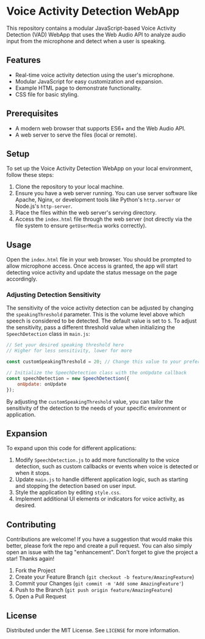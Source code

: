 
# Voice Activity Detection WebApp

This repository contains a modular JavaScript-based Voice Activity Detection (VAD) WebApp that uses the Web Audio API to analyze audio input from the microphone and detect when a user is speaking.

## Features

- Real-time voice activity detection using the user's microphone.
- Modular JavaScript for easy customization and expansion.
- Example HTML page to demonstrate functionality.
- CSS file for basic styling.

## Prerequisites

- A modern web browser that supports ES6+ and the Web Audio API.
- A web server to serve the files (local or remote).

## Setup

To set up the Voice Activity Detection WebApp on your local environment, follow these steps:

1. Clone the repository to your local machine.
2. Ensure you have a web server running. You can use server software like Apache, Nginx, or development tools like Python's `http.server` or Node.js's `http-server`.
3. Place the files within the web server's serving directory.
4. Access the `index.html` file through the web server (not directly via the file system to ensure `getUserMedia` works correctly).

## Usage

Open the `index.html` file in your web browser. You should be prompted to allow microphone access. Once access is granted, the app will start detecting voice activity and update the status message on the page accordingly.

### Adjusting Detection Sensitivity

The sensitivity of the voice activity detection can be adjusted by changing the `speakingThreshold` parameter. This is the volume level above which speech is considered to be detected. The default value is set to `5`. To adjust the sensitivity, pass a different threshold value when initializing the `SpeechDetection` class in `main.js`:

```javascript
// Set your desired speaking threshold here
// Higher for less sensitivity, lower for more

const customSpeakingThreshold = 20; // Change this value to your preferred threshold

// Initialize the SpeechDetection class with the onUpdate callback
const speechDetection = new SpeechDetection({
    onUpdate: onUpdate
});
```

By adjusting the `customSpeakingThreshold` value, you can tailor the sensitivity of the detection to the needs of your specific environment or application.

## Expansion

To expand upon this code for different applications:

1. Modify `SpeechDetection.js` to add more functionality to the voice detection, such as custom callbacks or events when voice is detected or when it stops.
2. Update `main.js` to handle different application logic, such as starting and stopping the detection based on user input.
3. Style the application by editing `style.css`.
4. Implement additional UI elements or indicators for voice activity, as desired.

## Contributing

Contributions are welcome! If you have a suggestion that would make this better, please fork the repo and create a pull request. You can also simply open an issue with the tag "enhancement". Don't forget to give the project a star! Thanks again!

1. Fork the Project
2. Create your Feature Branch (`git checkout -b feature/AmazingFeature`)
3. Commit your Changes (`git commit -m 'Add some AmazingFeature'`)
4. Push to the Branch (`git push origin feature/AmazingFeature`)
5. Open a Pull Request

## License

Distributed under the MIT License. See `LICENSE` for more information.

